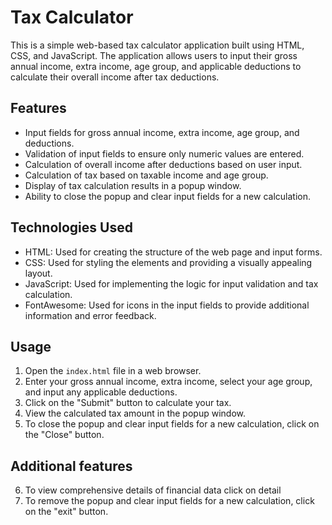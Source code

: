 # Tax Calculator

This is a simple web-based tax calculator application built using HTML, CSS, and JavaScript. The application allows users to input their gross annual income, extra income, age group, and applicable deductions to calculate their overall income after tax deductions.

## Features

- Input fields for gross annual income, extra income, age group, and deductions.
- Validation of input fields to ensure only numeric values are entered.
- Calculation of overall income after deductions based on user input.
- Calculation of tax based on taxable income and age group.
- Display of tax calculation results in a popup window.
- Ability to close the popup and clear input fields for a new calculation.

## Technologies Used

- HTML: Used for creating the structure of the web page and input forms.
- CSS: Used for styling the elements and providing a visually appealing layout.
- JavaScript: Used for implementing the logic for input validation and tax calculation.
- FontAwesome: Used for icons in the input fields to provide additional information and error feedback.


## Usage

1. Open the `index.html` file in a web browser.
2. Enter your gross annual income, extra income, select your age group, and input any applicable deductions.
3. Click on the "Submit" button to calculate your tax.
4. View the calculated tax amount in the popup window.
5. To close the popup and clear input fields for a new calculation, click on the "Close" button.
## Additional features
6. To view comprehensive details of financial data click on detail
7. To remove the popup and clear input fields for a new calculation, click on the "exit" button.


